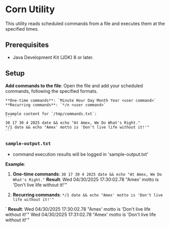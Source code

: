 # Corn Utility

This utility reads scheduled commands from a file and executes them at the specified times.

## Prerequisites

- Java Development Kit (JDK) 8 or later.

## Setup

 **Add commands to the file**:
    Open the file and add your scheduled commands, following the specified formats.

    **One-time commands**: `Minute Hour Day Month Year <user command>`
    **Recurring commands**: `*/n <user command>`

    Example content for `/tmp/commands.txt`:
    ```
    30 17 30 4 2025 date && echo "At Amex, We Do What's Right."
    */1 date && echo "Amex' motto is 'Don't live life without it!'"
    ```

### `sample-output.txt`

* command execution results will be logged in 'sample-output.txt'

**Example**:

1) **One-time commands**: `30 17 30 4 2025 date && echo "At Amex, We Do What's Right."`
   **Result**: Wed 04/30/2025 17:30:02.78 
	       "Amex' motto is 'Don't live life without it!'"

2) **Recurring commands**: `*/1 date && echo "Amex' motto is 'Don't live life without it!'"`

`  **Result**: Wed 04/30/2025 17:30:02.78 
	       "Amex' motto is 'Don't live life without it!'"
	       Wed 04/30/2025 17:31:02.78 
	       "Amex' motto is 'Don't live life without it!'"

